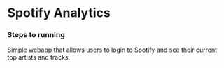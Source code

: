 # Spotify Analytics

### Steps to running
Simple webapp that allows users to login to Spotify and see their current top artists and tracks.
